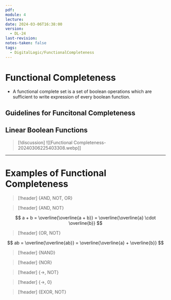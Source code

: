 ```yaml
---
pdf: 
module: 4
lecture: 
date: 2024-03-06T16:38:00
version:
  - DL-24
last-revision: 
notes-taken: false
tags:
  - DigitalLogic/FunctionalCompleteness
---
```

# Functional Completeness

- A functional complete set is a set of boolean operations which are sufficient to write expression of every boolean function.

## Guidelines for Funcitonal Completeness


## Linear Boolean Functions


> [!discussion] 
> ![[Functional Completeness-20240306225403308.webp]]


---
# Examples of Functional Completeness

> [!header] {AND, NOT, OR}


> [!header] {AND, NOT}

$$
a + b = \overline{\overline{a + b}} = \overline{\overline{a} \cdot \overline{b}}
$$


> [!header] {OR, NOT}

$$
ab = \overline{\overline{ab}} = \overline{\overline{a} + \overline{b}}
$$


> [!header] {NAND}


> [!header] {NOR}



> [!header] {$\rightarrow$, NOT}


> [!header] {$\rightarrow$, $0$}


> [!header] {EXOR, NOT}


